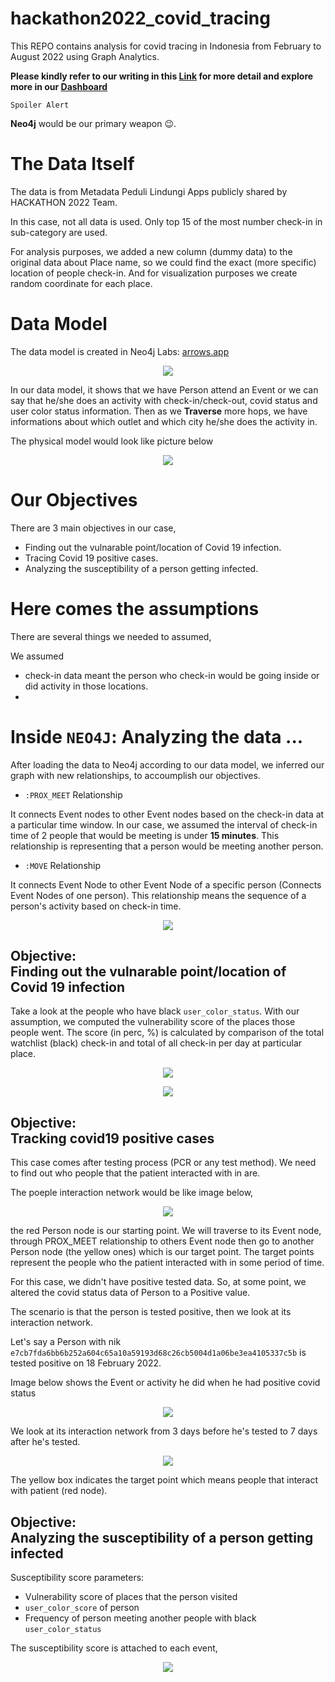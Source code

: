 # hackathon2022_covid_tracing

This REPO contains analysis for covid tracing in Indonesia from February to August 2022 using Graph Analytics.

**Please kindly refer to our writing in this [Link](https://drive.google.com/file/d/1FRx6nZ2wraRm7hmW1RZmYA1v5c_KnSHv/view?usp=sharing) for more detail
and explore more in our [Dashboard](http://dashboard.dintegrasi.com/)**

`Spoiler Alert` 

**Neo4j** would be our primary weapon :wink:.

# The Data Itself

The data is from Metadata Peduli Lindungi Apps publicly shared by HACKATHON 2022 Team.

In this case, not all data is used. Only top 15 of the most number check-in in sub-category are used.

For analysis purposes, we added a new column (dummy data) to the original data about Place name, so we could find the exact (more specific) location of people check-in. And for visualization purposes we create random coordinate for each place.

# Data Model

The data model is created in Neo4j Labs: [arrows.app](https://arrows.app/)

<p align="center">
  <img src="https://user-images.githubusercontent.com/98151352/197609684-08ce3afe-20cf-449a-ac64-b815e8c98606.png" />
</p>

In our data model, it shows that we have Person attend an Event or we can say that he/she does an activity with check-in/check-out, covid status and user color status information.
Then as we **Traverse** more hops, we have informations about which outlet and which city he/she does the activity in.

The physical model would look like picture below

<p align="center">
  <img src="https://user-images.githubusercontent.com/98151352/197609511-2e8b64fd-d824-4a9e-9464-b315b265f236.png" />
</p>

# Our Objectives

There are 3 main objectives in our case,

- Finding out the vulnarable point/location of Covid 19 infection.
- Tracing Covid 19 positive cases.
- Analyzing the susceptibility of a person getting infected.

# Here comes the assumptions

There are several things we needed to assumed,

We assumed

- check-in data meant the person who check-in would be going inside or did activity in those locations.
- 

# Inside `NEO4J`: Analyzing the data ...

After loading the data to Neo4j according to our data model,
we inferred our graph with new relationships, to accoumplish our objectives.

- `:PROX_MEET` Relationship

It connects Event nodes to other Event nodes based on the check-in data at a particular time window.
In our case, we assumed the interval of check-in time of 2 people that would be meeting is under **15 minutes**.
This relationship is representing that a person would be meeting another person.

- `:MOVE` Relationship

It connects Event Node to other Event Node of a specific person (Connects Event Nodes of one person).
This relationship means the sequence of a person's activity based on check-in time.

<p align="center">
  <img src="https://user-images.githubusercontent.com/98151352/196360381-9a33bf0a-08dd-4151-af57-19920a8e00c4.png" />
</p>

## Objective: <br> Finding out the vulnarable point/location of Covid 19 infection

Take a look at the people who have black `user_color_status`. With our assumption, we computed the vulnerability score of the places those people went. The score (in perc, %) is calculated by comparison of the total watchlist (black) check-in and total of all check-in per day at particular place.

<p align="center">
  <img src="https://user-images.githubusercontent.com/98151352/197607559-c280e020-0e84-4952-9f2b-aad4781a784f.png" />
</p>

<p align="center">
  <img src="https://user-images.githubusercontent.com/98151352/197608173-f14602e8-4880-4dd4-be41-b7ef093cbdbc.png" />
</p>


## Objective: <br> Tracking covid19 positive cases

This case comes after testing process (PCR or any test method). We need to find out who people that the patient interacted with in are. 

The poeple interaction network would be like image below,
<p align="center">
  <img src="https://user-images.githubusercontent.com/98151352/196590342-e592320e-bb21-479f-bffc-0b7d2a376552.png" />
</p>

the red Person node is our starting point. We will traverse to its Event node, through PROX_MEET relationship to others Event node then go to another Person node (the yellow ones) which is our target point. The target points represent the people who the patient interacted with in some period of time.

For this case, we didn't have positive tested data. So, at some point, we altered the covid status data of Person to a Positive value.

The scenario is that the person is tested positive, then we look at its interaction network.

Let's say a Person with nik `e7cb7fda6bb6b252a604c65a10a59193d68c26cb5004d1a06be3ea4105337c5b` is tested positive on 18 February 2022.

Image below shows the Event or activity he did when he had positive covid status

<p align="center">
  <img src="https://user-images.githubusercontent.com/98151352/196601916-9ddb9906-026c-47e5-9f1e-d01b9f3b3309.png" />
</p>

We look at its interaction network from 3 days before he's tested to 7 days after he's tested.

<p align="center">
  <img src="https://user-images.githubusercontent.com/98151352/196627974-d8882914-5354-4c72-88c9-32e28809cbe0.png" />
</p>

The yellow box indicates the target point which means people that interact with patient (red node).

## Objective: <br> Analyzing the susceptibility of a person getting infected

Susceptibility score parameters:

- Vulnerability score of places that the person visited
- `user_color_score` of person
- Frequency of person meeting another people with black `user_color_status`

The susceptibility score is attached to each event,

<p align="center">
  <img src="https://user-images.githubusercontent.com/98151352/197688330-14352635-202b-4f90-864e-dce900cbbea5.png" />
</p>

